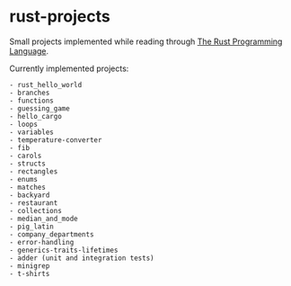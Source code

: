 # rust-projects

Small projects implemented while reading through [The Rust Programming Language](https://doc.rust-lang.org/book/).

Currently implemented projects:

```
- rust_hello_world
- branches
- functions
- guessing_game
- hello_cargo
- loops
- variables
- temperature-converter
- fib
- carols
- structs
- rectangles
- enums
- matches
- backyard
- restaurant
- collections
- median_and_mode
- pig_latin
- company_departments
- error-handling
- generics-traits-lifetimes
- adder (unit and integration tests)
- minigrep
- t-shirts
```
